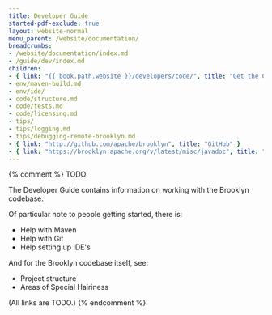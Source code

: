 ```yaml
---
title: Developer Guide
started-pdf-exclude: true
layout: website-normal
menu_parent: /website/documentation/
breadcrumbs:
- /website/documentation/index.md
- /guide/dev/index.md
children:
- { link: "{{ book.path.website }}/developers/code/", title: "Get the Code" }
- env/maven-build.md
- env/ide/
- code/structure.md
- code/tests.md
- code/licensing.md
- tips/
- tips/logging.md
- tips/debugging-remote-brooklyn.md
- { link: "http://github.com/apache/brooklyn", title: "GitHub" }
- { link: "https://brooklyn.apache.org/v/latest/misc/javadoc", title: "Javadoc" }
---
```


{% comment %}
TODO

The Developer Guide contains information on working with the Brooklyn codebase.

Of particular note to people getting started, there is:

* Help with Maven
* Help with Git
* Help setting up IDE's

And for the Brooklyn codebase itself, see:

* Project structure
* Areas of Special Hairiness

(All links are TODO.)
{% endcomment %}


